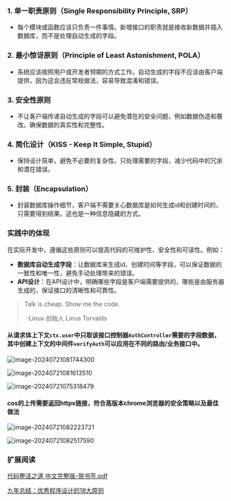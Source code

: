 ### 1. **单一职责原则（Single Responsibility Principle, SRP）**

- 每个模块或函数应该只负责一件事情。新增接口的职责就是接收新数据并插入数据库，而不是处理自动生成的字段。

### 2. **最小惊讶原则（Principle of Least Astonishment, POLA）**

- 系统应该按照用户或开发者预期的方式工作。自动生成的字段不应该由客户端提供，因为这会违反常规做法，容易导致混淆和错误。

### 3. **安全性原则**

- 不让客户端传递自动生成的字段可以避免潜在的安全问题，例如数据伪造和篡改。确保数据的真实性和完整性。

### 4. **简化设计（KISS - Keep It Simple, Stupid）**

- 保持设计简单，避免不必要的复杂性。只处理需要的字段，减少代码中的冗余和潜在错误。

### 5. **封装（Encapsulation）**

- 封装数据库操作细节，客户端不需要关心数据库是如何生成id和创建时间的，只需要得到结果。这也是一种信息隐藏的方式。



### 实践中的体现

在实际开发中，遵循这些原则可以提高代码的可维护性、安全性和可读性。例如：

- **数据库自动生成字段**：让数据库来生成id、创建时间等字段，可以保证数据的一致性和唯一性，避免手动处理带来的错误。
- **API设计**：在API设计中，明确哪些字段是客户端需要提供的，哪些是由服务器生成的，保证接口的清晰性和可靠性。

> Talk is cheap. Show me the code.                
>
> ​                                                                                                -Linux 创始人 Linus Torvalds

####  从请求体上下文`ctx.user`中只取该接口控制器`AuthController`需要的字段数据，其中创建上下文的中间件`verifyAuth`可以应用在不同的路由/业务接口中。

![image-20240721081744300](https://ilikestudy.cn/oss/image-20240721081744300.png)

![image-20240721081613510](https://ilikestudy.cn/oss/image-20240721081613510.png)

![image-20240721075318479](https://ilikestudy.cn/oss/image-20240721075318479.png)

#### cos的上传需要返回https链接，符合高版本chrome浏览器的安全策略以及最佳做法



![image-20240721082223721](https://ilikestudy.cn/oss/image-20240721082223721.png)



![image-20240721082517590](https://ilikestudy.cn/oss/image-20240721082517590.png)

### 扩展阅读

[代码整洁之道 中文完整版-带书签.pdf](https://github.com/ShawnLeee/the-book/blob/master/clean%20code-%E4%BB%A3%E7%A0%81%E6%95%B4%E6%B4%81%E4%B9%8B%E9%81%93%20%E4%B8%AD%E6%96%87%E5%AE%8C%E6%95%B4%E7%89%88-%E5%B8%A6%E4%B9%A6%E7%AD%BE.pdf) 

[九年总结：优秀程序设计的18大原则](https://cloud.tencent.com/developer/news/366899)